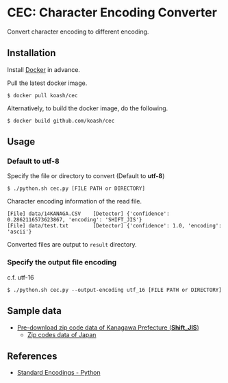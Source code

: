 # CEC: Character Encoding Converter

Convert character encoding to different encoding.

## Installation

Install [Docker](https://www.docker.com/) in advance.

Pull the latest docker image.

```
$ docker pull koash/cec
```

Alternatively, to build the docker image, do the following.

```
$ docker build github.com/koash/cec
```

## Usage

### Default to utf-8 

Specify the file or directory to convert (Default to **utf-8**)

```
$ ./python.sh cec.py [FILE PATH or DIRECTORY]
```

Character encoding information of the read file.

```
[File] data/14KANAGA.CSV	[Detector] {'confidence': 0.2862116573623867, 'encoding': 'SHIFT_JIS'}
[File] data/test.txt		[Detector] {'confidence': 1.0, 'encoding': 'ascii'}
```

Converted files are output to `result` directory.

### Specify the output file encoding

c.f. utf-16

```
$ ./python.sh cec.py --output-encoding utf_16 [FILE PATH or DIRECTORY]
```

## Sample data

- [Pre-download zip code data of Kanagawa Prefecture (**Shift_JIS**)](http://www.post.japanpost.jp/zipcode/dl/kogaki/zip/14kanaga.zip)
    - [Zip codes data of Japan](http://www.post.japanpost.jp/zipcode/dl/kogaki-zip.html)

## References

- [Standard Encodings - Python](https://docs.python.org/2.7/library/codecs.html#standard-encodings)